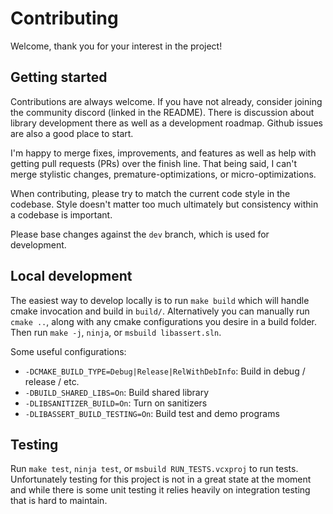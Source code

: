 # Contributing

Welcome, thank you for your interest in the project!

## Getting started

Contributions are always welcome. If you have not already, consider joining the community discord
(linked in the README). There is discussion about library development there as well as a development
roadmap. Github issues are also a good place to start.

I'm happy to merge fixes, improvements, and features as well as help with getting pull requests
(PRs) over the finish line. That being said, I can't merge stylistic changes,
premature-optimizations, or micro-optimizations.

When contributing, please try to match the current code style in the codebase. Style doesn't matter
too much ultimately but consistency within a codebase is important.

Please base changes against the `dev` branch, which is used for development.

## Local development

The easiest way to develop locally is to run `make build` which will handle cmake invocation and
build in `build/`. Alternatively you can manually run `cmake ..`, along with any cmake
configurations you desire in a build folder. Then run `make -j`, `ninja`, or
`msbuild libassert.sln`.

Some useful configurations:
- `-DCMAKE_BUILD_TYPE=Debug|Release|RelWithDebInfo`: Build in debug / release / etc.
- `-DBUILD_SHARED_LIBS=On`: Build shared library
- `-DLIBSANITIZER_BUILD=On`: Turn on sanitizers
- `-DLIBASSERT_BUILD_TESTING=On`: Build test and demo programs

## Testing

Run `make test`, `ninja test`, or `msbuild RUN_TESTS.vcxproj` to run tests. Unfortunately testing
for this project is not in a great state at the moment and while there is some unit testing it
relies heavily on integration testing that is hard to maintain.
